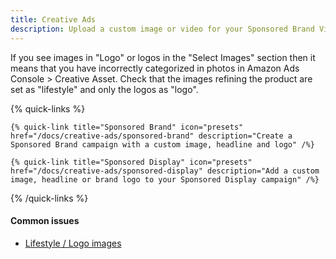 ```yaml
---
title: Creative Ads
description: Upload a custom image or video for your Sponsored Brand Video and Sponsored Display campaign
---
```

If you see images in "Logo" or logos in the "Select Images" section then it means that you have incorrectly categorized in photos in Amazon Ads Console > Creative Asset. Check that the images refining the product are set as "lifestyle" and only the logos as "logo".

{% quick-links %}

    {% quick-link title="Sponsored Brand" icon="presets" href="/docs/creative-ads/sponsored-brand" description="Create a Sponsored Brand campaign with a custom image, headline and logo" /%}

    {% quick-link title="Sponsored Display" icon="presets" href="/docs/creative-ads/sponsored-display" description="Add a custom image, headline or brand logo to your Sponsored Display campaign" /%}


{% /quick-links %}


#### Common issues

- [Lifestyle / Logo images](/docs/creative-ads/asset-type)